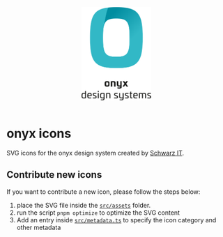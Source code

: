 <div style="text-align: center">
  <picture>
    <source media="(prefers-color-scheme: dark)" srcset="https://raw.githubusercontent.com/SchwarzIT/onyx/main/.github/onyx-logo-light.svg">
    <source media="(prefers-color-scheme: light)" srcset="https://raw.githubusercontent.com/SchwarzIT/onyx/main/.github/onyx-logo-dark.svg">
    <img alt="onyx logo" src="https://raw.githubusercontent.com/SchwarzIT/onyx/main/.github/onyx-logo-dark.svg" width="160px">
  </picture>
</div>

<br>

# onyx icons

SVG icons for the onyx design system created by [Schwarz IT](https://it.schwarz).

## Contribute new icons

If you want to contribute a new icon, please follow the steps below:

1. place the SVG file inside the [`src/assets`](./src/assets/) folder.
2. run the script `pnpm optimize` to optimize the SVG content
3. Add an entry inside [`src/metadata.ts`](./src/metadata.ts) to specify the icon category and other metadata
